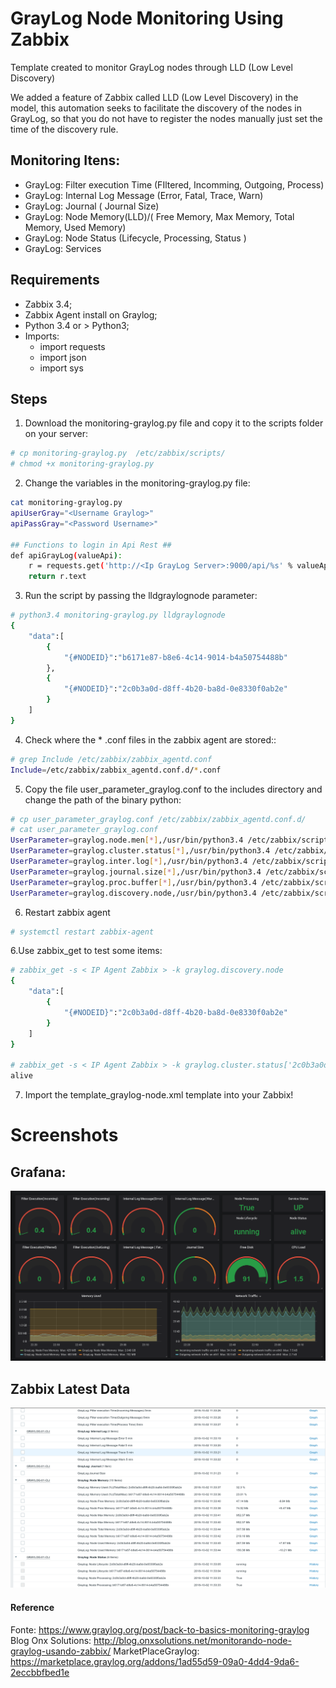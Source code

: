 # GrayLog Node Monitoring Using Zabbix

Template created to monitor GrayLog nodes through LLD (Low Level Discovery)

We added a feature of Zabbix called LLD (Low Level Discovery) in the model, this automation seeks to facilitate the discovery of the nodes in GrayLog, so that you do not have to register the nodes manually just set the time of the discovery rule.

## Monitoring Itens:

* GrayLog: Filter execution Time (FIltered, Incomming, Outgoing, Process)
* GrayLog: Internal Log Message (Error, Fatal, Trace, Warn)
* GrayLog: Journal ( Journal Size)
* GrayLog: Node Memory(LLD)/( Free Memory, Max Memory, Total Memory, Used Memory)
* GrayLog: Node Status (Lifecycle, Processing, Status )
* GrayLog: Services


## Requirements

- Zabbix 3.4;
- Zabbix Agent install on Graylog;
- Python 3.4 or  > Python3;
- Imports:
    - import requests
    - import json
    - import sys


## Steps

1. Download the monitoring-graylog.py file and copy it to the scripts folder on your server:

```bash
# cp monitoring-graylog.py  /etc/zabbix/scripts/
# chmod +x monitoring-graylog.py
```
2. Change the variables in the monitoring-graylog.py file:

```bash
cat monitoring-graylog.py
apiUserGray="<Username Graylog>"
apiPassGray="<Password Username>"

## Functions to login in Api Rest ##
def apiGrayLog(valueApi):
    r = requests.get('http://<Ip GrayLog Server>:9000/api/%s' % valueApi, auth=(apiUserGray,apiPassGray))
    return r.text

```

3. Run the script by passing the lldgraylognode parameter:

```bash
# python3.4 monitoring-graylog.py lldgraylognode
{
    "data":[
        {
            "{#NODEID}":"b6171e87-b8e6-4c14-9014-b4a50754488b"
        },
        {
            "{#NODEID}":"2c0b3a0d-d8ff-4b20-ba8d-0e8330f0ab2e"
        }
    ]
}
```

4. Check where the * .conf files in the zabbix agent are stored::

```bash
# grep Include /etc/zabbix/zabbix_agentd.conf
Include=/etc/zabbix/zabbix_agentd.conf.d/*.conf
```
5. Copy the file user_parameter_graylog.conf to the includes directory and change the path of the binary python:

```bash
# cp user_parameter_graylog.conf /etc/zabbix/zabbix_agentd.conf.d/
# cat user_parameter_graylog.conf
UserParameter=graylog.node.men[*],/usr/bin/python3.4 /etc/zabbix/scripts/monitoring-graylog.py monnode $1 $2
UserParameter=graylog.cluster.status[*],/usr/bin/python3.4 /etc/zabbix/scripts/monitoring-graylog.py moncluster $1 $2
UserParameter=graylog.inter.log[*],/usr/bin/python3.4 /etc/zabbix/scripts/monitoring-graylog.py monmetric $1 $2
UserParameter=graylog.journal.size[*],/usr/bin/python3.4 /etc/zabbix/scripts/monitoring-graylog.py monmetric $1 $2
UserParameter=graylog.proc.buffer[*],/usr/bin/python3.4 /etc/zabbix/scripts/monitoring-graylog.py monprocessbuffer $1 $2
UserParameter=graylog.discovery.node,/usr/bin/python3.4 /etc/zabbix/scripts/monitoring-graylog.py lldgraylognode
```
6. Restart zabbix agent

```bash
# systemctl restart zabbix-agent 
```

6.Use zabbix_get to test some items: 

```bash
# zabbix_get -s < IP Agent Zabbix > -k graylog.discovery.node
{
    "data":[
        {
            "{#NODEID}":"2c0b3a0d-d8ff-4b20-ba8d-0e8330f0ab2e"
        }
    ]
}

# zabbix_get -s < IP Agent Zabbix > -k graylog.cluster.status['2c0b3a0d-d8ff-4b20-ba8d-0e8330f0ab2e',lb_status]
alive
```
7. Import the template_graylog-node.xml template into your Zabbix!

# Screenshots

## Grafana:

![grafana-layout]( screenshot/grafana-screenshot.png)

## Zabbix Latest Data

![zabbix-latest](screenshot/zabbix-latest.png)


#### Reference
Fonte: https://www.graylog.org/post/back-to-basics-monitoring-graylog
Blog Onx Solutions: http://blog.onxsolutions.net/monitorando-node-graylog-usando-zabbix/
MarketPlaceGraylog: https://marketplace.graylog.org/addons/1ad55d59-09a0-4dd4-9da6-2eccbbfbed1e
